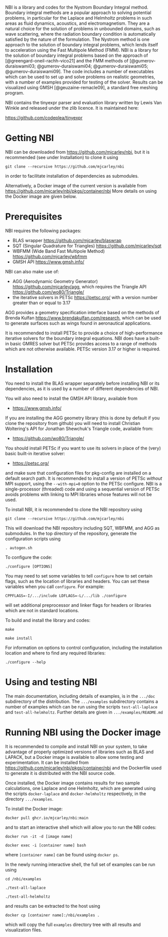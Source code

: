 NBI is a library and codes for the Nystrom Boundary Integral method.
Boundary integral methods are a popular approach to solving potential
problems, in particular for the Laplace and Helmholtz problems in such
areas as fluid dynamics, acoustics, and electromagnetism. They are a
natural choice for the solution of problems in unbounded domains, such
as wave scattering, where the radiation boundary condition is
automatically satisfied by the nature of the formulation. The Nystrom
method is one approach to the solution of boundary integral problems,
which lends itself to acceleration using the Fast Multipole Method
(FMM). NBI is a library for the solution of boundary integral problems
based on the approach of [@greengard-oneil-rachh-vico21] and the FMM
methods of [@gumerov-duraiswami03; @gumerov-duraiswami04;
@gumerov-duraiswami05; @gumerov-duraiswami09]. The code includes a
number of executables which can be used to set up and solve problems
on realistic geometries, with a number of examples provided for
testing of the solver. Results can be visualized using GMSH
[@geuzaine-remacle09], a standard free meshing program.

NBI contains the tinyexpr parser and evaluation library written by
Lewis Van Winkle and released under the zlib licence. It is maintained
here:

https://github.com/codeplea/tinyexpr

# Getting NBI

NBI can be downloaded from https://github.com/mjcarley/nbi, but it is
recommended (see under Installation) to clone it using

`git clone --recursive https://github.com/mjcarley/nbi`

in order to facilitate installation of dependencies as submodules.

Alternatively, a Docker image of the current version is available from
https://github.com/mjcarley/nbi/pkgs/container/nbi More details on
using the Docker image are given below.

# Prerequisites

NBI requires the following packages:
- BLAS wrapper https://github.com/mjcarley/blaswrap
- SQT (Singular Quadrature for Triangles) https://github.com/mjcarley/sqt
- WBFMM (Wide Band Fast Multipole Method) https://github.com/mjcarley/wbfmm
- GMSH API https://www.gmsh.info/

NBI can also make use of:
- AGG (Aerodynamic Geometry Generator) https://github.com/mjcarley/agg,
  which requires the Triangle API https://github.com/wo80/Triangle/
- the iterative solvers in PETSc https://petsc.org/ with a version
  number greater than or equal to 3.17

AGG provides a geometry specification interface based on the
methods of Brenda Kulfan https://www.brendakulfan.com/research, which
can be used to generate surfaces such as wings found in aeronautical
applications. 

It is recommended to install PETSc to provide a choice of
high-performance iterative solvers for the boundary integral
equations. NBI does have a built-in basic GMRES solver but PETSc
provides access to a range of methods which are not otherwise available.
PETSc version 3.17 or higher is required. 

# Installation

You need to install the BLAS wrapper separately before installing NBI
or its dependencies, as it is used by a number of different
dependencies of NBI.

You will also need to install the GMSH API library, available from

- https://www.gmsh.info/

If you are installing the AGG geometry library (this is done by
default if you clone the repository from github) you will need to
install Christian Woltering's API for Jonathan Shewchuk's Triangle
code, available from:

- https://github.com/wo80/Triangle/

You should install PETSc if you want to use its solvers in place of
the (very) basic built-in iterative solver:

- https://petsc.org/

and make sure that configuration files for pkg-config are installed on
a default search path. It is recommended to install a version of PETSc
*without* MPI support, using the `--with-mpi=0` option to the PETSc
configure. NBI is a single-processor (threaded) code and using a
sequential version of PETSc avoids problems with linking to MPI
libraries whose features will not be used. 

To install NBI, it is recommended to clone the NBI repository using

`git clone --recursive https://github.com/mjcarley/nbi`

This will download the NBI repository including SQT, WBFMM, and AGG as
submodules. In the top directory of the repository, generate the
configuration scripts using

`. autogen.sh`

To configure the code:

`./configure [OPTIONS]`

You may need to set some variables to tell `configure` how to set
certain flags, such as the location of libraries and headers.  You can
set these variables when you call `configure`. For example:

`CPPFLAGS=-I/.../include LDFLAGS=-L/.../lib ./configure`

will set additional preprocessor and linker flags for headers or
libraries which are not in standard locations.

To build and install the library and codes:

`make`

`make install`

For information on options to control configuration, including the
installation location and where to find any required libraries:

  `./configure --help`

# Using and testing NBI

The main documentation, including details of examples, is in the
`.../doc` subdirectory of the distribution. The `.../examples`
subdirectory contains a number of examples which can be run using the
scripts `test-all-laplace` and `test-all-helmholtz`. Further details are
given in `.../examples/README.md`

# Running NBI using the Docker image

It is recommended to compile and install NBI on your system, to take
advantage of properly optimized versions of libraries such as BLAS and
LAPACK, but a Docker image is available to allow some testing and
experimentation. It can be installed from
https://github.com/mjcarley/nbi/pkgs/container/nbi and the Dockerfile
used to generate it is distributed with the NBI source code.

Once installed, the Docker image contains results for two sample
calculations, one Laplace and one Helmholtz, which are generated using
the scripts `docker-laplace` and `docker-helmholtz` respectively, in
the directory `.../examples`. 

To install the Docker image:

`docker pull ghcr.io/mjcarley/nbi:main`

and to start an interactive shell which will allow you to run the NBI
codes:

`docker run -it -d [image name]`

`docker exec -i [container name] bash`

where `[container name]` can be found using `docker ps`.

In the newly running interactive shell, the full set of examples can
be run using

`cd /nbi/examples`

`./test-all-laplace`

`./test-all-helmholtz`

and results can be extracted to the host using

`docker cp [container name]:/nbi/examples .`

which will copy the full `examples` directory tree with all results
and visualization files.
